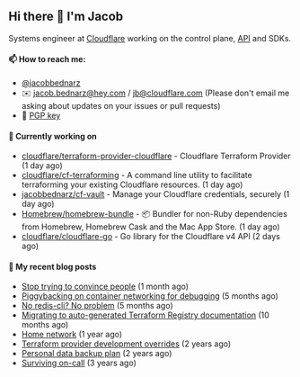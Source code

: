## Hi there 👋 I'm Jacob

Systems engineer at [Cloudflare](https://cloudflare.com) working on the control plane, [API](https://api.cloudflare.com) and SDKs.

#### 📫 How to reach me:

- [@jacobbednarz](https://twitter.com/jacobbednarz)
- ✉️ jacob.bednarz@hey.com / jb@cloudflare.com (Please don't email me asking about updates on your issues or pull requests)
- 🔐 [PGP key](https://keybase.io/jacobbednarz/pgp_keys.asc)

#### 👷 Currently working on


- [cloudflare/terraform-provider-cloudflare](https://github.com/cloudflare/terraform-provider-cloudflare) - Cloudflare Terraform Provider (1 day ago)
- [cloudflare/cf-terraforming](https://github.com/cloudflare/cf-terraforming) - A command line utility to facilitate terraforming your existing Cloudflare resources. (1 day ago)
- [jacobbednarz/cf-vault](https://github.com/jacobbednarz/cf-vault) - Manage your Cloudflare credentials, securely (1 day ago)
- [Homebrew/homebrew-bundle](https://github.com/Homebrew/homebrew-bundle) - 📦 Bundler for non-Ruby dependencies from Homebrew, Homebrew Cask and the Mac App Store. (1 day ago)
- [cloudflare/cloudflare-go](https://github.com/cloudflare/cloudflare-go) - Go library for the Cloudflare v4 API (2 days ago)

#### 📜 My recent blog posts


- [Stop trying to convince people](https://jacobbednarz.com/stop-trying-to-convince-people) (1 month ago)
- [Piggybacking on container networking for debugging](https://jacobbednarz.com/piggybacking-on-container-networking-for-debugging) (5 months ago)
- [No redis-cli? No problem](https://jacobbednarz.com/no-redis-cli-no-problem) (5 months ago)
- [Migrating to auto-generated Terraform Registry documentation](https://jacobbednarz.com/migrating-to-auto-generated-terraform-registry-documentation) (10 months ago)
- [Home network](https://jacobbednarz.com/home-network-and-lab) (1 year ago)
- [Terraform provider development overrides](https://jacobbednarz.com/terraform-provider-development-overrides) (2 years ago)
- [Personal data backup plan](https://jacobbednarz.com/personal-data-backup-plan) (2 years ago)
- [Surviving on-call](https://jacobbednarz.com/surviving-on-call) (3 years ago)
